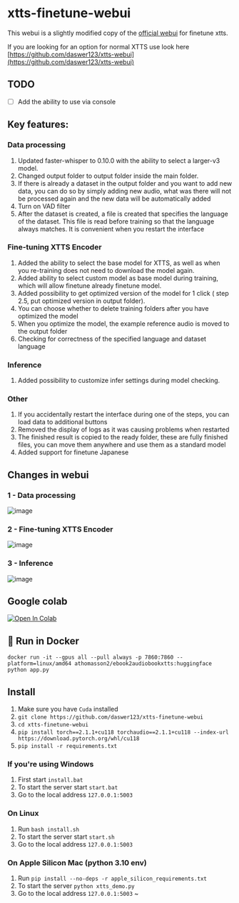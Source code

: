 # xtts-finetune-webui

This webui is a slightly modified copy of the [official webui](https://github.com/coqui-ai/TTS/pull/3296) for finetune xtts.

If you are looking for an option for normal XTTS use look here [https://github.com/daswer123/xtts-webui](https://github.com/daswer123/xtts-webui)

## TODO
- [ ] Add the ability to use via console 

## Key features:

### Data processing

1. Updated faster-whisper to 0.10.0 with the ability to select a larger-v3 model.
2. Changed output folder to output folder inside the main folder.
3. If there is already a dataset in the output folder and you want to add new data, you can do so by simply adding new audio, what was there will not be processed again and the new data will be automatically added
4. Turn on VAD filter
5. After the dataset is created, a file is created that specifies the language of the dataset. This file is read before training so that the language always matches. It is convenient when you restart the interface

### Fine-tuning XTTS Encoder

1. Added the ability to select the base model for XTTS, as well as when you re-training does not need to download the model again.
2. Added ability to select custom model as base model during training, which will allow finetune already finetune model.
3. Added possibility to get optimized version of the model for 1 click ( step 2.5, put optimized version in output folder).
4. You can choose whether to delete training folders after you have optimized the model
5. When you optimize the model, the example reference audio is moved to the output folder
6. Checking for correctness of the specified language and dataset language

### Inference

1. Added possibility to customize infer settings during model checking.

### Other

1. If you accidentally restart the interface during one of the steps, you can load data to additional buttons
2. Removed the display of logs as it was causing problems when restarted
3. The finished result is copied to the ready folder, these are fully finished files, you can move them anywhere and use them as a standard model
4. Added support for finetune Japanese 

## Changes in webui

### 1 - Data processing

![image](https://github.com/daswer123/xtts-finetune-webui/assets/22278673/8f09b829-098b-48f5-9668-832e7319403b)

### 2 - Fine-tuning XTTS Encoder

![image](https://github.com/daswer123/xtts-finetune-webui/assets/22278673/897540d9-3a6b-463c-abb8-261c289cc929)

### 3 - Inference

![image](https://github.com/daswer123/xtts-finetune-webui/assets/22278673/aa05bcd4-8642-4de4-8f2f-bc0f5571af63)

## Google colab
[![Open In Colab](https://colab.research.google.com/assets/colab-badge.svg)](https://colab.research.google.com/github/DrewThomasson/xtts-finetune-webui/blob/main/notebook/xtts_finetune_webui.ipynb)

## 🐳 Run in Docker 
```docker
docker run -it --gpus all --pull always -p 7860:7860 --platform=linux/amd64 athomasson2/ebook2audiobookxtts:huggingface python app.py
```



## Install

1. Make sure you have `Cuda` installed
2. `git clone https://github.com/daswer123/xtts-finetune-webui`
3. `cd xtts-finetune-webui`
4. `pip install torch==2.1.1+cu118 torchaudio==2.1.1+cu118 --index-url https://download.pytorch.org/whl/cu118`
5. `pip install -r requirements.txt`

### If you're using Windows

1. First start `install.bat`
2. To start the server start `start.bat`
3. Go to the local address `127.0.0.1:5003`

### On Linux

1. Run `bash install.sh`
2. To start the server start `start.sh`
3. Go to the local address `127.0.0.1:5003`

### On Apple Silicon Mac (python 3.10 env)
1. Run `pip install --no-deps -r apple_silicon_requirements.txt`
2. To start the server `python xtts_demo.py`
3. Go to the local address `127.0.0.1:5003`
~                                            
